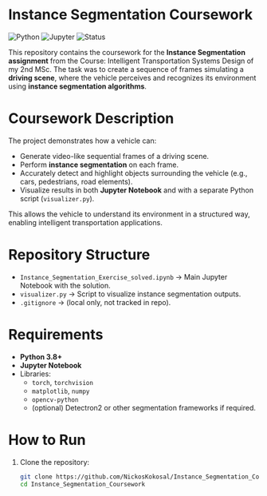 # Instance Segmentation Coursework

![Python](https://img.shields.io/badge/Python-3.10-blue?logo=python)
![Jupyter](https://img.shields.io/badge/Jupyter-Notebook-orange?logo=jupyter)
![Status](https://img.shields.io/badge/Status-Completed-brightgreen)

This repository contains the coursework for the **Instance Segmentation assignment** from the Course: Intelligent Transportation Systems Design of my 2nd MSc.
The task was to create a sequence of frames simulating a **driving scene**, where the vehicle perceives and recognizes its environment using **instance segmentation algorithms**.



# Coursework Description
The project demonstrates how a vehicle can:
- Generate video-like sequential frames of a driving scene.
- Perform **instance segmentation** on each frame.
- Accurately detect and highlight objects surrounding the vehicle (e.g., cars, pedestrians, road elements).
- Visualize results in both **Jupyter Notebook** and with a separate Python script (`visualizer.py`).

This allows the vehicle to understand its environment in a structured way, enabling intelligent transportation applications.



# Repository Structure
- `Instance_Segmentation_Exercise_solved.ipynb` → Main Jupyter Notebook with the solution.  
- `visualizer.py` → Script to visualize instance segmentation outputs.  
- `.gitignore` → (local only, not tracked in repo).  



# Requirements
- **Python 3.8+**
- **Jupyter Notebook**
- Libraries:
  - `torch`, `torchvision`
  - `matplotlib`, `numpy`
  - `opencv-python`
  - (optional) Detectron2 or other segmentation frameworks if required.



# How to Run
1. Clone the repository:
   ```bash
   git clone https://github.com/NickosKokosal/Instance_Segmentation_Coursework.git
   cd Instance_Segmentation_Coursework
